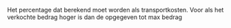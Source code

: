 Het percentage dat berekend moet worden als transportkosten. Voor als het verkochte bedrag hoger is dan de opgegeven tot max bedrag